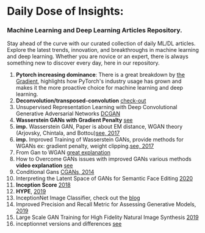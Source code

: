 # Daily Dose of Insights:
### Machine Learning and Deep Learning Articles Repository.
Stay ahead of the curve with our curated collection of daily ML/DL articles. Explore the latest trends, innovation, and breakthroughs in machine learning and deep learning. Whether you are novice or an expert, there is always something new to discover every day, here in our repository.
1. **Pytorch increasing dominance**: There is a great breakdown by [the Gradient](https://thegradient.pub/state-of-ml-frameworks-2019-pytorch-dominates-research-tensorflow-dominates-industry/), highlights how PyTorch's industry usage has grown and makes it the more proactive choice for machine learning and deep learning.
2. **Deconvolution/transposed-convolution** [check-out](https://distill.pub/2016/deconv-checkerboard/)
3. Unsupervised Representation Learning with Deep Convolutional Generative Adversarial Networks [DCGAN](https://arxiv.org/abs/1511.06434)
4. **Wasserstein GANs with Gradient Penalty**  [see](https://www.mlq.ai/wasserstein-gans-with-gradient-penalty/)
5. **imp.** Wasserstein GAN, Paper is about EM distance, WGAN theory (Arjovsky, Chintala, and Bottou)[see, 2017](https://arxiv.org/pdf/1701.07875)
6. **imp.** Improved Training of Wasserstein GANs, provide methods for WGANs ex: gradient penalty, weight clipping.[see, 2017](https://arxiv.org/pdf/1704.00028)
7. From Gan to WGAN [great explanation](https://lilianweng.github.io/posts/2017-08-20-gan/)
8. How to Overcome GANs issues with improved GANs various methods **video explanation** [see](https://www.youtube.com/watch?v=RdC4XeExDeY)
9. Conditional Gans [CGANs, 2014](https://arxiv.org/pdf/1411.1784)
10. Interpreting the Latent Space of GANs for Semantic Face Editing [2020](https://arxiv.org/pdf/1907.10786)
11. **Inception Score** [2018](https://arxiv.org/pdf/1801.01973)
12. **HYPE**, [2019](https://arxiv.org/pdf/1904.01121)
13. InceptionNet Image Classifier, check out the [blog](https://sh-tsang.medium.com/review-inception-v3-1st-runner-up-image-classification-in-ilsvrc-2015-17915421f77c)
14. Improved Precision and Recall Metric for Assessing Generative Models, [2019](https://arxiv.org/abs/1904.06991)
15. Large Scale GAN Training for High Fidelity Natural Image Synthesis [2019](https://arxiv.org/abs/1809.11096)
16. inceptionnet versions and differences [see](https://sh-tsang.medium.com/review-inception-v3-1st-runner-up-image-classification-in-ilsvrc-2015-17915421f77c)
